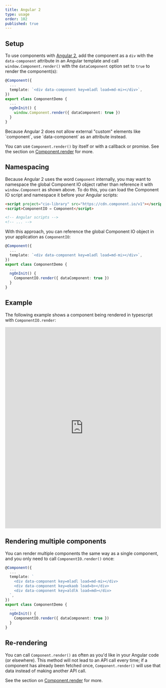 ```yaml
---
title: Angular 2
type: usage
order: 102
published: true
---
```


## Setup

To use components with [Angular 2](https://angular.io/), add the component as a `div` with the `data-component` attribute in an Angular template and call `window.Component.render()` with the `dataComponent` option set to `true` to render the component(s):

```ts
@Component({
  ...
  template: `<div data-component key=mladl load=md-mi></div>`,
})
export class ComponentDemo {
  ...
  ngOnInit() {
    window.Component.render({ dataComponent: true })
  }
}
```

<p class="tip">Because Angular 2 does not allow external "custom" elements like `component`, use `data-component` as an attribute instead.</p>

You can use `Component.render()` by itself or with a callback or promise. See the section on [Component.render](/v1/api/index.html#Component-render-function) for more.

## Namespacing

Because Angular 2 uses the word `Component` internally, you may want to namespace the global Component IO object rather than reference it with `window.Component` as shown above. To do this, you can load the Component IO script and namespace it before your Angular scripts:

```html
<script project="cio-library" src="https://cdn.component.io/v1"></script>
<script>ComponentIO = Component</script>

<!-- Angular scripts -->
<!-- ... -->
```

With this approach, you can reference the global Component IO object in your application as `ComponentIO`:

```ts
@Component({
  ...
  template: `<div data-component key=mladl load=md-mi></div>`,
})
export class ComponentDemo {
  ...
  ngOnInit() {
    ComponentIO.render({ dataComponent: true })
  }
}
```

## Example

The following example shows a component being rendered in typescript with `ComponentIO.render`:

<iframe width="100%" height="650" src="https://embed.plnkr.co/P4q8uHJmd3PKGDUX6Zrj/?show=app.js,preview" allowfullscreen="allowfullscreen" frameborder="0"></iframe>



## Rendering multiple components

You can render multiple components the same way as a single component, and you only need to call `ComponentIO.render()` once:

```ts
@Component({
  ...
  template: `
    <div data-component key=mladl load=md-mi></div>
    <div data-component key=ekaob load=b></div>
    <div data-component key=aldlk load=md></div>
  `,
})
export class ComponentDemo {
  ...
  ngOnInit() {
    ComponentIO.render({ dataComponent: true })
  }
}
```

## Re-rendering

You can call `Component.render()` as often as you'd like in your Angular code (or elsewhere). This method will not lead to an API call every time; if a component has already been fetched once, `Component.render()` will use that data instead of making another API call.

See the section on [Component.render](/v1/api/index.html#Component-render-function) for more.
